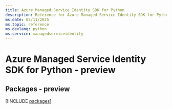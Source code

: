 ```yaml
---
title: Azure Managed Service Identity SDK for Python
description: Reference for Azure Managed Service Identity SDK for Python
ms.date: 02/11/2025
ms.topic: reference
ms.devlang: python
ms.service: managedserviceidentity
---
```

# Azure Managed Service Identity SDK for Python - preview
## Packages - preview
[!INCLUDE [packages](managed-service-identity-index.md)]